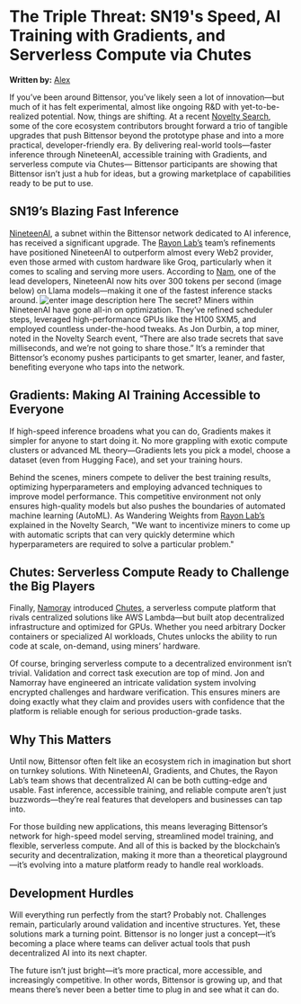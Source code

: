 ﻿# The Triple Threat: SN19's Speed, AI Training with Gradients, and Serverless Compute via Chutes
 **Written by:** [Alex](https://x.com/AlexKiriakides)
 
If you’ve been around Bittensor, you’ve likely seen a lot of innovation—but much of it has felt experimental, almost like ongoing R&D with yet-to-be-realized potential. Now, things are shifting. At a recent [Novelty Search](https://www.youtube.com/watch?v=RZWA3VmSIfU), some of the core ecosystem contributors brought forward a trio of tangible upgrades that push Bittensor beyond the prototype phase and into a more practical, developer-friendly era. By delivering real-world tools—faster inference through NineteenAI, accessible training with Gradients, and serverless compute via Chutes— Bittensor participants are showing that Bittensor isn’t just a hub for ideas, but a growing marketplace of capabilities ready to be put to use.

## SN19’s Blazing Fast Inference

[NineteenAI](https://nineteen.ai/), a subnet within the Bittensor network dedicated to AI inference, has received a significant upgrade. The [Rayon Lab’s](https://rayonlabs.ai/) team’s refinements have positioned NineteenAI to outperform almost every Web2 provider, even those armed with custom hardware like Groq, particularly when it comes to scaling and serving more users. According to [Nam](https://x.com/namoray_dev), one of the lead developers, NineteenAI now hits over 300 tokens per second (image below) on Llama models—making it one of the fastest inference stacks around.
![enter image description here](https://i.imgur.com/7X0TzoR.jpeg)
The secret? Miners within NineteenAI have gone all-in on optimization. They’ve refined scheduler steps, leveraged high-performance GPUs like the H100 SXM5, and employed countless under-the-hood tweaks. As Jon Durbin, a top miner, noted in the Novelty Search event, “There are also trade secrets that save milliseconds, and we’re not going to share those.” It’s a reminder that Bittensor’s economy pushes participants to get smarter, leaner, and faster, benefiting everyone who taps into the network.

## Gradients: Making AI Training Accessible to Everyone

If high-speed inference broadens what you can do, Gradients makes it simpler for anyone to start doing it. No more grappling with exotic compute clusters or advanced ML theory—Gradients lets you pick a model, choose a dataset (even from Hugging Face), and set your training hours.

Behind the scenes, miners compete to deliver the best training results, optimizing hyperparameters and employing advanced techniques to improve model performance. This competitive environment not only ensures high-quality models but also pushes the boundaries of automated machine learning (AutoML). As Wandering Weights from [Rayon Lab’s](https://rayonlabs.ai/) explained in the Novelty Search, "We want to incentivize miners to come up with automatic scripts that can very quickly determine which hyperparameters are required to solve a particular problem."

## Chutes: Serverless Compute Ready to Challenge the Big Players

Finally, [Namoray](https://x.com/namoray_dev) introduced [Chutes](https://chutes.ai/), a serverless compute platform that rivals centralized solutions like AWS Lambda—but built atop decentralized infrastructure and optimized for GPUs. Whether you need arbitrary Docker containers or specialized AI workloads, Chutes unlocks the ability to run code at scale, on-demand, using miners’ hardware.

Of course, bringing serverless compute to a decentralized environment isn’t trivial. Validation and correct task execution are top of mind. Jon and Namorray have engineered an intricate validation system involving encrypted challenges and hardware verification. This ensures miners are doing exactly what they claim and provides users with confidence that the platform is reliable enough for serious production-grade tasks.

## Why This Matters

Until now, Bittensor often felt like an ecosystem rich in imagination but short on turnkey solutions. With NineteenAI, Gradients, and Chutes, the Rayon Lab’s team shows that decentralized AI can be both cutting-edge and usable. Fast inference, accessible training, and reliable compute aren’t just buzzwords—they’re real features that developers and businesses can tap into.

For those building new applications, this means leveraging Bittensor’s network for high-speed model serving, streamlined model training, and flexible, serverless compute. And all of this is backed by the blockchain’s security and decentralization, making it more than a theoretical playground—it’s evolving into a mature platform ready to handle real workloads.

## Development Hurdles

Will everything run perfectly from the start? Probably not. Challenges remain, particularly around validation and incentive structures. Yet, these solutions mark a turning point. Bittensor is no longer just a concept—it’s becoming a place where teams can deliver actual tools that push decentralized AI into its next chapter.

The future isn’t just bright—it’s more practical, more accessible, and increasingly competitive. In other words, Bittensor is growing up, and that means there’s never been a better time to plug in and see what it can do.
